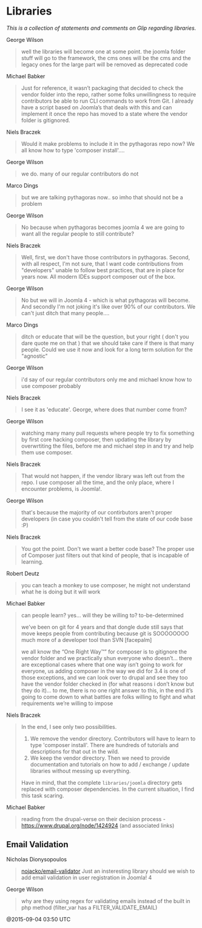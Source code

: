 # Libraries

*This is a collection of statements and comments on Glip regarding libraries.*

George Wilson
> well the libraries will become one at some point. the joomla folder stuff will go to the framework,
> the cms ones will be the cms and the legacy ones for the large part will be removed as deprecated code

Michael Babker
> Just for reference, it wasn’t packaging that decided to check the vendor folder into the repo, rather some folks
> unwillingness to require contributors be able to run CLI commands to work from Git.  I already have a script based
> on Joomla’s that deals with this and can implement it once the repo has moved to a state where the vendor folder is gitignored.

Niels Braczek
> Would it make problems to include it in the pythagoras repo now? We all know how to type 'composer install'....

George Wilson
> we do. many of our regular contributors do not

Marco Dings
> but we are talking pythagoras now.. so imho that should not be a problem

George Wilson
> No because when pythagoras becomes joomla 4 we are going to want all the regular people to still contribute?

Niels Braczek
> Well, first, we don't have those contributors in pythagoras. Second, with all respect, I'm not sure, that I want
> code contributions from "developers" unable to follow best practices, that are in place for years now.
> All modern IDEs support composer out of the box.

George Wilson
> No but we will in Joomla 4 - which is what pythagoras will become.
> And secondly I'm not joking it's like over 90% of our contributors. We can't just ditch that many people....

Marco Dings
> ditch or educate that will be the question, but your right ( don't you dare quote me on that ) that we should take
> care if there is that many people. Could we use it now and look for a long term solution for the "agnostic"

George Wilson
> i'd say of our regular contributors only me and michael know how to use composer probably

Niels Braczek
> I see it as 'educate'. George, where does that number come from?

George Wilson
> watching many many pull requests where people try to fix something by first core hacking composer,
> then updating the library by overwrtiting the files,
> before me and michael step in and try and help them use composer.

Niels Braczek
> That would not happen, if the vendor library was left out from the repo.
> I use composer all the time, and the only place, where I encounter problems, is Joomla!.

George Wilson
> that's because the majority of our contirbutors aren't proper developers (in case you couldn't tell from the state of our code base :P)

Niels Braczek
> You got the point. Don't we want a better code base? The proper use of Composer just filters out that kind of people, that is incapable of learning.

Robert Deutz
> you can teach a monkey to use composer, he might not understand what he is doing but it will work

Michael Babker
> can people learn?  yes… will they be willing to?  to-be-determined
>
> we’ve been on git for 4 years and that dongle dude still says that move keeps people from contributing because git is
> SOOOOOOOO much more of a developer tool than SVN  [facepalm] 
>
> we all know the “One Right Way™” for composer is to gitignore the vendor folder and we practically shun everyone who
> doesn’t… there are exceptional cases where that one way isn’t going to work for everyone, us adding composer in the
> way we did for 3.4 is one of those exceptions, and we can look over to drupal and see they too have the vendor folder
> checked in (for what reasons i don’t know but they do it)… to me, there is no one right answer to this, in the end
> it’s going to come down to what battles are folks willing to fight and what requirements we’re willing to impose

Niels Braczek
> In the end, I see only two possibilities.
>
>   1. We remove the vendor directory. Contributors will have to learn to type 'composer install'. There are hundreds of tutorials and descriptions for that out in the wild.
>   2. We keep the vendor directory. Then we need to provide documentation and tutorials on how to add / exchange / update libraries without messing up everything.
>
> Have in mind, that the complete `libraries/joomla` directory gets replaced with composer dependencies. In the current situation, I find this task scaring.

Michael Babker
> reading from the drupal-verse on their decision process - https://www.drupal.org/node/1424924 (and associated links)

## Email Validation

Nicholas Dionysopoulos
> [nojacko/email-validator](https://github.com/nojacko/email-validator)
> Just an insteresting library should we wish to add email validation in user registration in Joomla! 4 

George Wilson
> why are they using regex for validating emails instead of the built in php method  (filter_var has a FILTER_VALIDATE_EMAIL)

@2015-09-04 03:50 UTC
